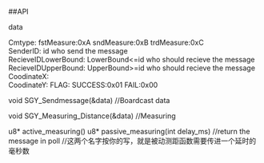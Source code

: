 ##API

data

Cmtype:              fstMeasure:0xA sndMeasure:0xB trdMeasure:0xC  
SenderID:			 id who send the message	
RecieveIDLowerBound: LowerBound<=id who should recieve the message
RecieveIDUpperBound: UpperBound>=id who should recieve the message
CoodinateX:			
CoodinateY:
FLAG:                SUCCESS:0x01 FAIL:0x00


void SGY_Sendmessage(&data)
//Boardcast data

void SGY_Measuring_Distance(&data)
//Measuring 

u8* active_measuring()
u8* passive_measuring(int delay_ms)
//return the message in poll
//这两个名字按你的写，就是被动测距函数需要传进一个延时的毫秒数

